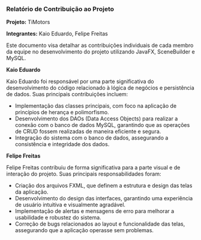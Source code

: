 ### Relatório de Contribuição ao Projeto

**Projeto:** TiMotors

**Integrantes:** Kaio Eduardo, Felipe Freitas

Este documento visa detalhar as contribuições individuais de cada membro da equipe no desenvolvimento do projeto utilizando JavaFX, SceneBuilder e MySQL.

**Kaio Eduardo**

Kaio Eduardo foi responsável por uma parte significativa do desenvolvimento do código relacionado à lógica de negócios e persistência de dados. Suas principais contribuições incluem:
- Implementação das classes principais, com foco na aplicação de princípios de herança e polimorfismo.
- Desenvolvimento dos DAOs (Data Access Objects) para realizar a conexão com o banco de dados MySQL, garantindo que as operações de CRUD fossem realizadas de maneira eficiente e segura.
- Integração do sistema com o banco de dados, assegurando a consistência e integridade dos dados.

**Felipe Freitas**

Felipe Freitas contribuiu de forma significativa para a parte visual e de interação do projeto. Suas principais responsabilidades foram:
- Criação dos arquivos FXML, que definem a estrutura e design das telas da aplicação.
- Desenvolvimento do design das interfaces, garantindo uma experiência de usuário intuitiva e visualmente agradável.
- Implementação de alertas e mensagens de erro para melhorar a usabilidade e robustez do sistema.
- Correção de bugs relacionados ao layout e funcionalidade das telas, assegurando que a aplicação operasse sem problemas.
